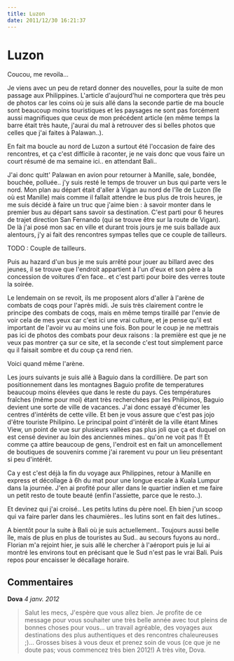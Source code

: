 ```yaml
---
title: Luzon
date: 2011/12/30 16:21:37
---
```


# Luzon

Coucou, me revoila...

Je viens avec un peu de retard donner des nouvelles, pour la suite de mon passage aux Philippines. L'article d'aujourd'hui ne comportera que très peu de photos car les coins où je suis allé dans la seconde partie de ma boucle sont beaucoup moins touristiques et les paysages ne sont pas forcément aussi magnifiques que ceux de mon précédent article (en même temps la barre était très haute, j'aurai du mal à retrouver des si belles photos que celles que j'ai faites à Palawan..).

En fait ma boucle au nord de Luzon a surtout été l'occasion de faire des rencontres, et ça c'est difficile à raconter, je ne vais donc que vous faire un court résumé de ma semaine ici.. en attendant Bali..

J'ai donc quitt' Palawan en avion pour retourner à Manille, sale, bondée, bouchée, polluée.. j'y suis resté le temps de trouver un bus qui parte vers le nord. Mon plan au départ était d'aller à Vigan au nord de l'île de Luzon (île où est Manille) mais comme il fallait attendre le bus plus de trois heures, je me suis décidé à faire un truc que j'aime bien : à savoir monter dans le premier bus au départ sans savoir sa destination. C'est parti pour 6 heures de trajet direction San Fernando (qui se trouve être sur la route de Vigan). De là j'ai posé mon sac en ville et durant trois jours je me suis ballade aux alentours, j'y ai fait des rencontres sympas telles que ce couple de tailleurs.

TODO : Couple de tailleurs.

Puis au hazard d'un bus je me suis arrêté pour jouer au billard avec des jeunes, il se trouve que l'endroit appartient à l'un d'eux et son père a la concession de voitures d'en face.. et c'est parti pour boire des verres toute la soirée.

<!--<img src="http://etienne.croclemonde.org/public/Philippines/DSCF2278.jpg" />-->

Le lendemain on se revoit, ils me proposent alors d'aller à l'arène de combats de coqs pour l'après midi. Je suis très clairement contre le principe des combats de coqs, mais en même temps tiraillé par l'envie de voir cela de mes yeux car c'est ici une vrai culture, et je pense qu'il est important de l'avoir vu au moins une fois. Bon pour le coup je ne mettrais pas ici de photos des combats pour deux raisons : la première est que je ne veux pas montrer ça sur ce site, et la seconde c'est tout simplement parce qu il faisait sombre et du coup ça rend rien.

Voici quand même l'arène.

<!--<img src="http://etienne.croclemonde.org/public/Philippines/DSCF2287.jpg" />-->

Les jours suivants je suis allé à Baguio dans la cordillière. De part son positionnement dans les montagnes Baguio profite de temperatures beaucoup moins élevées que dans le reste du pays. Ces températures fraîches (même pour moi) étant très recherchées par les Philipinos, Baguio devient une sorte de ville de vacances. J'ai donc essayé d'écumer les centres d'intérêts de cette ville. Et ben je vous assure que c'est pas jojo d'être touriste Philipino. Le principal point d'intérêt de la ville étant Mines View, un point de vue sur plusieurs vallées pas plus joli que ça et duquel on est censé deviner au loin des anciennes mines.. qu'on ne voit pas !! Et comme ça attire beaucoup de gens, l'endroit est en fait un amoncellement de boutiques de souvenirs comme j'ai rarement vu pour un lieu présentant si peu d'intérêt.

<!--<img src="http://etienne.croclemonde.org/public/Philippines/DSCF2298.jpg" />-->
<!--<img src="http://etienne.croclemonde.org/public/Philippines/DSCF2296.jpg" />-->

Ca y est c'est déjà la fin du voyage aux Philippines, retour à Manille en express et décollage à 6h du mat pour une longue escale à Kuala Lumpur dans la journée. J'en ai profité pour aller dans le quartier indien et me faire un petit resto de toute beauté (enfin l'assiette, parce que le resto..).

<!--<img src="http://etienne.croclemonde.org/public/Philippines/DSCF2306.jpg" />-->

Et devinez qui j'ai croisé.. Les petits lutins du père noel. Eh bien j'un scoop qui va faire parler dans les chaumières.. les lutins sont en fait des lutines..

<!--<img src="http://etienne.croclemonde.org/public/Philippines/DSCF2308.jpg" />-->

A bientôt pour la suite à Bali où je suis actuellement.. Toujours aussi belle île, mais de plus en plus de touristes au Sud.. au secours fuyons au nord.. Florian m'a rejoint hier, je suis allé le chercher à l'aéroport puis je lui ai montré les environs tout en précisant que le Sud n'est pas le vrai Bali. Puis repos pour encaisser le décallage horaire.

## Commentaires

__Dova__ _4 janv. 2012_
> Salut les mecs,
J'espère que vous allez bien.
Je profite de ce message pour vous souhaiter une très belle année avec tout pleins de bonnes choses pour vous... un travail agréable, des voyages aux destinations des plus authentiques et des rencontres chaleureuses ;)...
Grosses bises à vous deux et prenez soin de vous (ce que je ne doute pas; vous commencez très bien 2012!)
A très vite,
Dova.

